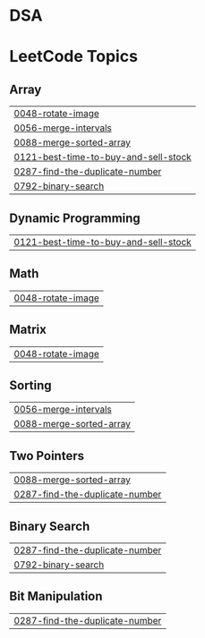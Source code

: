 # DSA
<!---LeetCode Topics Start-->
# LeetCode Topics
## Array
|  |
| ------- |
| [0048-rotate-image](https://github.com/nishant42/DSA/tree/master/0048-rotate-image) |
| [0056-merge-intervals](https://github.com/nishant42/DSA/tree/master/0056-merge-intervals) |
| [0088-merge-sorted-array](https://github.com/nishant42/DSA/tree/master/0088-merge-sorted-array) |
| [0121-best-time-to-buy-and-sell-stock](https://github.com/nishant42/DSA/tree/master/0121-best-time-to-buy-and-sell-stock) |
| [0287-find-the-duplicate-number](https://github.com/nishant42/DSA/tree/master/0287-find-the-duplicate-number) |
| [0792-binary-search](https://github.com/nishant42/DSA/tree/master/0792-binary-search) |
## Dynamic Programming
|  |
| ------- |
| [0121-best-time-to-buy-and-sell-stock](https://github.com/nishant42/DSA/tree/master/0121-best-time-to-buy-and-sell-stock) |
## Math
|  |
| ------- |
| [0048-rotate-image](https://github.com/nishant42/DSA/tree/master/0048-rotate-image) |
## Matrix
|  |
| ------- |
| [0048-rotate-image](https://github.com/nishant42/DSA/tree/master/0048-rotate-image) |
## Sorting
|  |
| ------- |
| [0056-merge-intervals](https://github.com/nishant42/DSA/tree/master/0056-merge-intervals) |
| [0088-merge-sorted-array](https://github.com/nishant42/DSA/tree/master/0088-merge-sorted-array) |
## Two Pointers
|  |
| ------- |
| [0088-merge-sorted-array](https://github.com/nishant42/DSA/tree/master/0088-merge-sorted-array) |
| [0287-find-the-duplicate-number](https://github.com/nishant42/DSA/tree/master/0287-find-the-duplicate-number) |
## Binary Search
|  |
| ------- |
| [0287-find-the-duplicate-number](https://github.com/nishant42/DSA/tree/master/0287-find-the-duplicate-number) |
| [0792-binary-search](https://github.com/nishant42/DSA/tree/master/0792-binary-search) |
## Bit Manipulation
|  |
| ------- |
| [0287-find-the-duplicate-number](https://github.com/nishant42/DSA/tree/master/0287-find-the-duplicate-number) |
<!---LeetCode Topics End-->